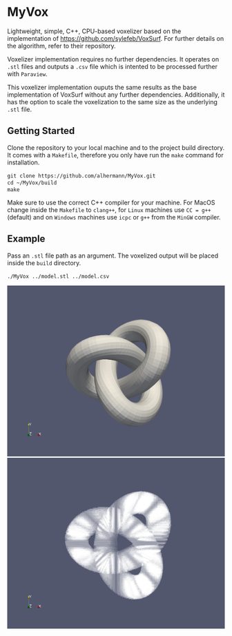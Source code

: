 # MyVox
Lightweight, simple, C++, CPU-based voxelizer based on the implementation of https://github.com/sylefeb/VoxSurf. 
For further details on the algorithm, refer to their repository.

Voxelizer implementation requires no further dependencies. It operates on ```.stl``` files and outputs a ```.csv``` file
which is intented to be processed further with ```Paraview```. 

This voxelizer implementation ouputs the same results as the base implementation of VoxSurf without any further dependencies. 
Additionally, it has the option to scale the voxelization to the same size as the underlying ```.stl``` file.

## Getting Started

Clone the repository to your local machine and to the project build directory. It comes with a ```Makefile```, therefore you only
have run the ```make``` command for installation.

```
git clone https://github.com/alhermann/MyVox.git
cd ~/MyVox/build
make
```

Make sure to use the correct C++ compiler for your machine. For MacOS change inside the ```Makefile``` to ```clang++```, 
for ```Linux``` machines use ```CC = g++``` (default) and on ```Windows``` machines use ```icpc``` or ```g++``` from the ```MinGW```
compiler.

## Example

Pass an ```.stl``` file path as an argument. The voxelized output will be placed inside the ```build``` directory.

```cd ~/MyVox/build
./MyVox ../model.stl ../model.csv
```
![STL](./stl_model.png "STL")
![VOX](./vox_model.png "Voxelization") 
